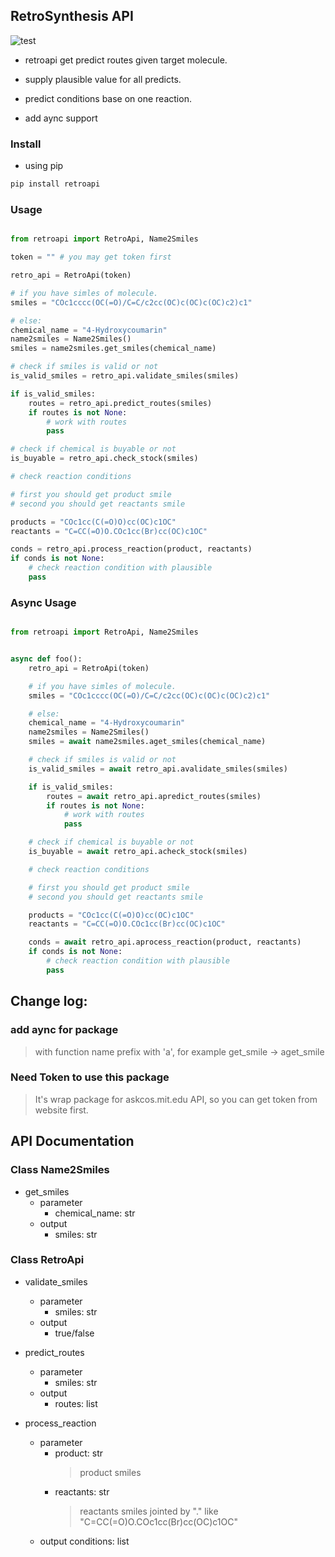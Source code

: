 ## RetroSynthesis API

![test](https://github.com/bruceunx/retroapi/actions/workflows/python-app.yml/badge.svg)

- retroapi get predict routes given target molecule.

- supply plausible value for all predicts.

- predict conditions base on one reaction.

- add aync support

### Install

- using pip

```bash
pip install retroapi

```

### Usage

```python

from retroapi import RetroApi, Name2Smiles

token = "" # you may get token first

retro_api = RetroApi(token)

# if you have simles of molecule.
smiles = "COc1cccc(OC(=O)/C=C/c2cc(OC)c(OC)c(OC)c2)c1"

# else:
chemical_name = "4-Hydroxycoumarin"
name2smiles = Name2Smiles()
smiles = name2smiles.get_smiles(chemical_name)

# check if smiles is valid or not
is_valid_smiles = retro_api.validate_smiles(smiles)

if is_valid_smiles:
    routes = retro_api.predict_routes(smiles)
    if routes is not None:
        # work with routes
        pass

# check if chemical is buyable or not
is_buyable = retro_api.check_stock(smiles)

# check reaction conditions

# first you should get product smile
# second you should get reactants smile

products = "COc1cc(C(=O)O)cc(OC)c1OC"
reactants = "C=CC(=O)O.COc1cc(Br)cc(OC)c1OC"

conds = retro_api.process_reaction(product, reactants)
if conds is not None:
    # check reaction condition with plausible
    pass
```

### Async Usage

```python

from retroapi import RetroApi, Name2Smiles


async def foo():
    retro_api = RetroApi(token)

    # if you have simles of molecule.
    smiles = "COc1cccc(OC(=O)/C=C/c2cc(OC)c(OC)c(OC)c2)c1"

    # else:
    chemical_name = "4-Hydroxycoumarin"
    name2smiles = Name2Smiles()
    smiles = await name2smiles.aget_smiles(chemical_name)

    # check if smiles is valid or not
    is_valid_smiles = await retro_api.avalidate_smiles(smiles)

    if is_valid_smiles:
        routes = await retro_api.apredict_routes(smiles)
        if routes is not None:
            # work with routes
            pass

    # check if chemical is buyable or not
    is_buyable = await retro_api.acheck_stock(smiles)

    # check reaction conditions

    # first you should get product smile
    # second you should get reactants smile

    products = "COc1cc(C(=O)O)cc(OC)c1OC"
    reactants = "C=CC(=O)O.COc1cc(Br)cc(OC)c1OC"

    conds = await retro_api.aprocess_reaction(product, reactants)
    if conds is not None:
        # check reaction condition with plausible
        pass
```

## Change log:

### add aync for package

> with function name prefix with 'a', for example get_smile -> aget_smile


### **Need Token** to use this package

> It's wrap package for askcos.mit.edu API, so you can get token from website first.

## API Documentation

### Class Name2Smiles

- get_smiles
  - parameter
    - chemical_name: str
  - output
    - smiles: str

### Class RetroApi

- validate_smiles

  - parameter
    - smiles: str
  - output
    - true/false

- predict_routes

  - parameter
    - smiles: str
  - output
    - routes: list

- process_reaction
  - parameter
    - product: str
      > product smiles
    - reactants: str
      > reactants smiles jointed by "." like "C=CC(=O)O.COc1cc(Br)cc(OC)c1OC"
  - output
    conditions: list
